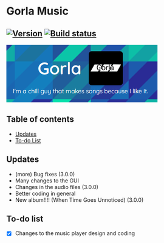 # Gorla Music

## [![Version](https://img.shields.io/badge/version-3.0.1-blue)](https://lipe993.github.io) [![Build status](https://ci.appveyor.com/api/projects/status/ns89g468109xkpcw?svg=true)](https://ci.appveyor.com/project/lipe993/lipe993-github-io)

[![My logo](./readme.image.png)](https://lipe993.github.com)

## Table of contents

- [Updates](#updates)
- [To-do List](#to-do-list)

## Updates

- (more) Bug fixes (3.0.0)
- Many changes to the GUI
- Changes in the audio files (3.0.0)
- Better coding in general
- New album!!!! (When Time Goes Unnoticed) (3.0.0)

## To-do list

- [x] Changes to the music player design and coding
